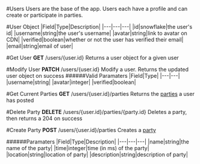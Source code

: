 #Users
Users are the base of the app. Users each have a profile and can create or participate in parties.

#User Object
|Field|Type|Description|
|---|---|---|
|id|snowflake|the user's id|
|username|string|the user's username|
|avatar|string|link to avatar on CDN|
|verified|boolean|whether or not the user has verified their email|
|email|string|email of user|

#Get User
**GET** /users/{user.id}
Returns a user object for a given user

#Modify User
**PATCH** /users/{user.id}
Modify a user. Returns the updated user object on success
######Valid Paramaters
|Field|Type|
|---|---|
|username|string|
|avatar|integer|
|verified|boolean|

#Get Current Parties
**GET** /users/{user.id}/parties
Returns the [parties](party.md) a user has posted

#Delete Party
**DELETE** /users/{user.id}/parties/{party.id}
Deletes a party, then returns a 204 on success

#Create Party
**POST** /users/{user.id}/parties
Creates a [party](party.md)

######Paramaters
|Field|Type|Description|
|---|---|---|
|name|string|the name of the party|
|time|integer|time (in ms) of the party|
|location|string|location of party|
|description|string|description of party|

